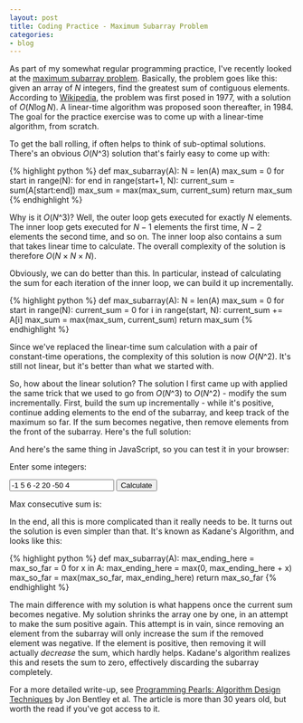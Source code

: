 ```yaml
---
layout: post
title: Coding Practice - Maximum Subarray Problem
categories:
- blog
---
```


As part of my somewhat regular programming practice, I've recently looked at the [maximum subarray problem](http://en.wikipedia.org/wiki/Maximum_subarray_problem).
Basically, the problem goes like this: given an array of $N$ integers, find the greatest sum of contiguous elements.
According to [Wikipedia](http://en.wikipedia.org/wiki/Maximum_subarray_problem), the problem was first posed in 1977, with a solution of $O(N \log N)$.
A linear-time algorithm was proposed soon thereafter, in 1984.
The goal for the practice exercise was to come up with a linear-time algorithm, from scratch.

To get the ball rolling, if often helps to think of sub-optimal solutions.
There's an obvious $O(N\^3)$ solution that's fairly easy to come up with:

{% highlight python %}
    def max_subarray(A):
      N = len(A)
      max_sum = 0
      for start in range(N):
        for end in range(start+1, N):
          current_sum = sum(A[start:end])
          max_sum = max(max_sum, current_sum)
      return max_sum
{% endhighlight %}

Why is it $O(N\^3)$?
Well, the outer loop gets executed for exactly $N$ elements.
The inner loop gets executed for $N-1$ elements the first time, $N-2$ elements the second time, and so on. 
The inner loop also contains a sum that takes linear time to calculate.
The overall complexity of the solution is therefore $O(N \times N \times N)$.

Obviously, we can do better than this.
In particular, instead of calculating the sum for each iteration of the inner loop, we can build it up incrementally.

{% highlight python %}
    def max_subarray(A):
      N = len(A)
      max_sum = 0
      for start in range(N):
        current_sum = 0
        for i in range(start, N):
          current_sum += A[i]
          max_sum = max(max_sum, current_sum)
      return max_sum
{% endhighlight %}

Since we've replaced the linear-time sum calculation with a pair of constant-time operations, the complexity of this solution is now $O(N\^2)$.
It's still not linear, but it's better than what we started with.

So, how about the linear solution?
The solution I first came up with applied the same trick that we used to go from $O(N\^3)$ to $O(N\^2)$ - modify the sum incrementally.
First, build the sum up incrementally - while it's positive, continue adding elements to the end of the subarray, and keep track of the maximum so far.
If the sum becomes negative, then remove elements from the front of the subarray.
Here's the full solution:

<script src="https://gist.github.com/mpenkov/7297594.js?file=mcs.py"></script>

And here's the same thing in JavaScript, so you can test it in your browser:

Enter some integers: 

<input type="text" id="txtInput" value="-1 5 6 -2 20 -50 4"></input>
<button onClick="btnOnClick();">Calculate</button>
<p>
Max consecutive sum is: <span id="divResult"></span>
</p>
<script>
  function maxConsecutiveSum(numbers) {
    var start = 0;
    var end = 1;
    var current_sum = numbers[0];
    var max_sum = 0;

    while (true) {
      if (current_sum > max_sum) {
        max_sum = current_sum;
      }
      if (current_sum < 0) {
        current_sum -= numbers[start++];
        continue;
      }
      if (end == numbers.length) {
        break;
      }
      current_sum += numbers[end++];
    }
    return max_sum;
  }
  function btnOnClick() {
    var txtInput = document.getElementById("txtInput");
    var integers = txtInput.value.split(" ");
    for (var i = 0; i < integers.length; ++i) {
      integers[i] = parseInt(integers[i]);
    }
    var maxSum = maxConsecutiveSum(integers);
    var divResult = document.getElementById("divResult");
    divResult.innerHTML = maxSum;
  }
</script>

In the end, all this is more complicated than it really needs to be.
It turns out the solution is even simpler than that.
It's known as Kadane's Algorithm, and looks like this:

{% highlight python %}
    def max_subarray(A):
        max_ending_here = max_so_far = 0
        for x in A:
            max_ending_here = max(0, max_ending_here + x)
            max_so_far = max(max_so_far, max_ending_here)
        return max_so_far
{% endhighlight %}

The main difference with my solution is what happens once the current sum becomes negative.
My solution shrinks the array one by one, in an attempt to make the sum positive again.
This attempt is in vain, since removing an element from the subarray will only increase the sum if the removed element was negative.
If the element is positive, then removing it will actually *decrease* the sum, which hardly helps.
Kadane's algorithm realizes this and resets the sum to zero, effectively discarding the subarray completely.

For a more detailed write-up, see [Programming Pearls: Algorithm Design Techniques](http://dl.acm.org/citation.cfm?id=381162) by Jon Bentley et al.
The article is more than 30 years old, but worth the read if you've got access to it.
